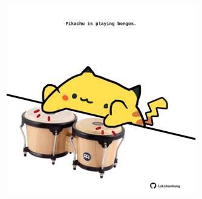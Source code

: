 <!-- built at 28/12/2021, 13:14:06 UTC -->
<p align="center">
  <img width="500" height="500" src="./ReadmeImage.svg">
</p>
